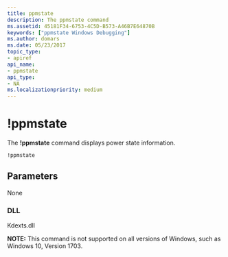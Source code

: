 ```yaml
---
title: ppmstate
description: The ppmstate command
ms.assetid: 45181F34-6753-4C5D-B573-A46B7E64870B
keywords: ["ppmstate Windows Debugging"]
ms.author: domars
ms.date: 05/23/2017
topic_type:
- apiref
api_name:
- ppmstate
api_type:
- NA
ms.localizationpriority: medium
---
```


# !ppmstate

The **!ppmstate** command displays power state information.

```dbgcmd
!ppmstate
```

## <span id="Parameters"></span><span id="parameters"></span><span id="PARAMETERS"></span>Parameters

None


### <span id="DLL"></span><span id="dll"></span>DLL

Kdexts.dll 


**NOTE:** This command is not supported on all versions of Windows, such as Windows 10, Version 1703.
 





